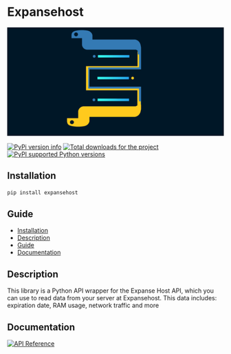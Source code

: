 # Expansehost

![expansehost banner](https://github.com/cyklon73/expansehost/blob/main/banner.png?raw=true)

[![PyPi version info](https://img.shields.io/pypi/v/expansehost.svg?color=yellow)](https://pypi.python.org/pypi/expansehost)
[![Total downloads for the project](https://static.pepy.tech/personalized-badge/expansehost?period=total&units=international_system&left_color=grey&right_color=blue&left_text=Downloads)](https://pepy.tech/project/expansehost)
[![PyPI supported Python versions](https://img.shields.io/pypi/pyversions/expansehost.svg)](https://pypi.python.org/pypi/expansehost)

## Installation

```bash
pip install expansehost
```

## Guide

- [Installation](#installation)
- [Description](#description)
- [Guide](#guide)
- [Documentation](#documentation)

## Description

This library is a Python API wrapper for the Expanse Host API, which you can use to read data from your server at Expansehost. This data includes: expiration date, RAM usage, network traffic and more


## Documentation

[![API Reference](https://img.shields.io/badge/API-Reference-blue.svg)](https://github.com/cyklon73/expansehost/wiki/API-Reference)
